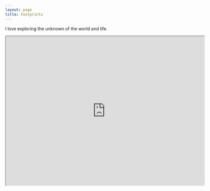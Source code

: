 ```yaml
---
layout: page
title: Footprints
---
```


<p class="message">
  I love exploring the unknown of the world and life.
</p>

<iframe src="https://mapsengine.google.com/map/u/0/embed?mid=zCWZuTCMLtN4.kD-6Z1RcWz2o" width="640" height="480"></iframe>

